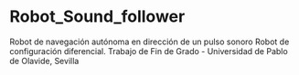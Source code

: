 # Robot_Sound_follower
Robot de navegación autónoma en dirección de un pulso sonoro
Robot de configuración diferencial.
Trabajo de Fin de Grado - Universidad de Pablo de Olavide, Sevilla
